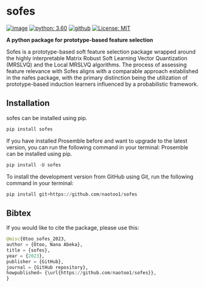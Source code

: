 # sofes


[![image](https://img.shields.io/pypi/v/sofes.svg)](https://pypi.python.org/pypi/sofes)
[![python: 3.60](https://img.shields.io/badge/python-3.6-blue.svg)](https://www.python.org/downloads/release/python-3610/)
[![github](https://img.shields.io/badge/version-0.0.1-yellow.svg)](https://github.com/naotoo1/sofes)
[![License: MIT](https://img.shields.io/badge/License-MIT-green.svg)](https://opensource.org/licenses/MIT)

**A python package for prototype-based feature selection**

Sofes is a prototype-based soft feature selection package wrapped around the
highly interpretable Matrix Robust Soft Learning Vector Quantization (MRSLVQ) and the Local
MRSLVQ algorithms. The process of assessing feature relevance with Sofes aligns with a comparable
approach established in the nafes package, with the primary distinction being the utilization of
prototype-based induction learners influenced by a probabilistic framework.

    

## Installation
sofes can be installed using pip.
```python
pip install sofes
```

If you have installed Prosemble before and want to upgrade to the latest version, you can run the following command in your terminal:
Prosemble can be installed using pip.
```python
pip install -U sofes
```


To install the development version from GitHub using Git, run the following command in your terminal:
```python
pip install git+https://github.com/naotoo1/sofes
```


## Bibtex
If you would like to cite the package, please use this:
```python
@misc{Otoo_sofes_2023,
author = {Otoo, Nana Abeka},
title = {sofes},
year = {2023},
publisher = {GitHub},
journal = {GitHub repository},
howpublished= {\url{https://github.com/naotoo1/sofes}},
}
```


